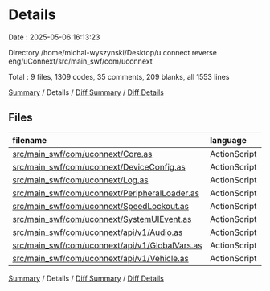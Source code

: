 # Details

Date : 2025-05-06 16:13:23

Directory /home/michal-wyszynski/Desktop/u connect reverse eng/uConnext/src/main_swf/com/uconnext

Total : 9 files,  1309 codes, 35 comments, 209 blanks, all 1553 lines

[Summary](results.md) / Details / [Diff Summary](diff.md) / [Diff Details](diff-details.md)

## Files
| filename | language | code | comment | blank | total |
| :--- | :--- | ---: | ---: | ---: | ---: |
| [src/main\_swf/com/uconnext/Core.as](/src/main_swf/com/uconnext/Core.as) | ActionScript | 384 | 5 | 44 | 433 |
| [src/main\_swf/com/uconnext/DeviceConfig.as](/src/main_swf/com/uconnext/DeviceConfig.as) | ActionScript | 14 | 0 | 4 | 18 |
| [src/main\_swf/com/uconnext/Log.as](/src/main_swf/com/uconnext/Log.as) | ActionScript | 44 | 4 | 9 | 57 |
| [src/main\_swf/com/uconnext/PeripheralLoader.as](/src/main_swf/com/uconnext/PeripheralLoader.as) | ActionScript | 34 | 1 | 1 | 36 |
| [src/main\_swf/com/uconnext/SpeedLockout.as](/src/main_swf/com/uconnext/SpeedLockout.as) | ActionScript | 238 | 0 | 4 | 242 |
| [src/main\_swf/com/uconnext/SystemUIEvent.as](/src/main_swf/com/uconnext/SystemUIEvent.as) | ActionScript | 7 | 0 | 0 | 7 |
| [src/main\_swf/com/uconnext/api/v1/Audio.as](/src/main_swf/com/uconnext/api/v1/Audio.as) | ActionScript | 497 | 11 | 112 | 620 |
| [src/main\_swf/com/uconnext/api/v1/GlobalVars.as](/src/main_swf/com/uconnext/api/v1/GlobalVars.as) | ActionScript | 22 | 5 | 21 | 48 |
| [src/main\_swf/com/uconnext/api/v1/Vehicle.as](/src/main_swf/com/uconnext/api/v1/Vehicle.as) | ActionScript | 69 | 9 | 14 | 92 |

[Summary](results.md) / Details / [Diff Summary](diff.md) / [Diff Details](diff-details.md)